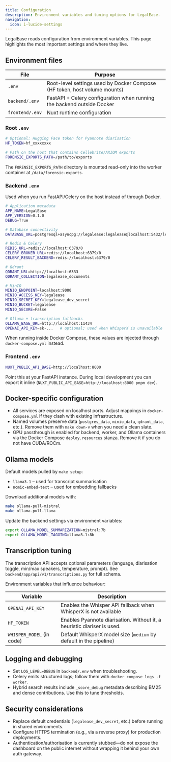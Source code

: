 ```yaml
---
title: Configuration
description: Environment variables and tuning options for LegalEase.
navigation:
  icon: i-lucide-settings
---
```


LegalEase reads configuration from environment variables. This page highlights the most important settings and where they live.

## Environment files

| File | Purpose |
|------|---------|
| `.env` | Root-level settings used by Docker Compose (HF token, host volume mounts) |
| `backend/.env` | FastAPI + Celery configuration when running the backend outside Docker |
| `frontend/.env` | Nuxt runtime configuration |

### Root `.env`

```bash
# Optional: Hugging Face token for Pyannote diarisation
HF_TOKEN=hf_xxxxxxxx

# Path on the host that contains Cellebrite/AXIOM exports
FORENSIC_EXPORTS_PATH=/path/to/exports
```

The `FORENSIC_EXPORTS_PATH` directory is mounted read-only into the worker container at `/data/forensic-exports`.

### Backend `.env`

Used when you run FastAPI/Celery on the host instead of through Docker.

```bash
# Application metadata
APP_NAME=LegalEase
APP_VERSION=0.1.0
DEBUG=True

# Database connectivity
DATABASE_URL=postgresql+asyncpg://legalease:legalease@localhost:5432/legalease

# Redis & Celery
REDIS_URL=redis://localhost:6379/0
CELERY_BROKER_URL=redis://localhost:6379/0
CELERY_RESULT_BACKEND=redis://localhost:6379/0

# Qdrant
QDRANT_URL=http://localhost:6333
QDRANT_COLLECTION=legalease_documents

# MinIO
MINIO_ENDPOINT=localhost:9000
MINIO_ACCESS_KEY=legalease
MINIO_SECRET_KEY=legalease_dev_secret
MINIO_BUCKET=legalease
MINIO_SECURE=False

# Ollama + transcription fallbacks
OLLAMA_BASE_URL=http://localhost:11434
OPENAI_API_KEY=sk-...   # optional; used when WhisperX is unavailable
```

When running inside Docker Compose, these values are injected through `docker-compose.yml` instead.

### Frontend `.env`

```bash
NUXT_PUBLIC_API_BASE=http://localhost:8000
```

Point this at your FastAPI instance. During local development you can export it inline (`NUXT_PUBLIC_API_BASE=http://localhost:8000 pnpm dev`).

## Docker-specific configuration

- All services are exposed on localhost ports. Adjust mappings in `docker-compose.yml` if they clash with existing infrastructure.
- Named volumes preserve data (`postgres_data`, `minio_data`, `qdrant_data`, etc.). Remove them with `make down-v` when you need a clean slate.
- GPU passthrough is enabled for backend, worker, and Ollama containers via the Docker Compose `deploy.resources` stanza. Remove it if you do not have CUDA/ROCm.

## Ollama models

Default models pulled by `make setup`:

- `llama3.1` – used for transcript summarisation
- `nomic-embed-text` – used for embedding fallbacks

Download additional models with:

```bash
make ollama-pull-mistral
make ollama-pull-llava
```

Update the backend settings via environment variables:

```bash
export OLLAMA_MODEL_SUMMARIZATION=mistral:7b
export OLLAMA_MODEL_TAGGING=llama3.1:8b
```

## Transcription tuning

The transcription API accepts optional parameters (language, diarisation toggle, min/max speakers, temperature, prompt). See `backend/app/api/v1/transcriptions.py` for full schema.

Environment variables that influence behaviour:

| Variable | Description |
|----------|-------------|
| `OPENAI_API_KEY` | Enables the Whisper API fallback when WhisperX is not available |
| `HF_TOKEN` | Enables Pyannote diarisation. Without it, a heuristic diariser is used. |
| `WHISPER_MODEL` (in code) | Default WhisperX model size (`medium` by default in the pipeline) |

## Logging and debugging

- Set `LOG_LEVEL=DEBUG` in `backend/.env` when troubleshooting.
- Celery emits structured logs; follow them with `docker compose logs -f worker`.
- Hybrid search results include `_score_debug` metadata describing BM25 and dense contributions. Use this to tune thresholds.

## Security considerations

- Replace default credentials (`legalease_dev_secret`, etc.) before running in shared environments.
- Configure HTTPS termination (e.g., via a reverse proxy) for production deployments.
- Authentication/authorisation is currently stubbed—do not expose the dashboard on the public internet without wrapping it behind your own auth gateway.
